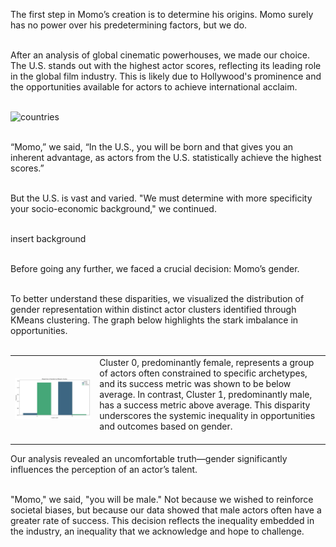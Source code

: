 The first step in Momo’s creation is to determine his origins. Momo surely has no power over his predetermining factors, but we do. <br><br>

After an analysis of global cinematic powerhouses, we made our choice. The U.S. stands out with the highest actor scores, reflecting its leading role in the global film industry. This is likely due to Hollywood's prominence and the opportunities available for actors to achieve international acclaim.<br><br>

<img src="assets/media/countries.png" alt="countries" class="birth-countries"> <br><br>

“Momo,” we said,  “In the U.S., you will be born and that gives you an inherent advantage, as actors from the U.S. statistically achieve the highest scores.”<br><br>

But the U.S. is vast and varied. "We must determine with more specificity your socio-economic background," we continued. <br><br>

insert background <br><br>

Before going any further, we faced a crucial decision: Momo’s gender. <br><br>

To better understand these disparities, we visualized the distribution of gender representation within distinct actor clusters identified through KMeans clustering. The graph below highlights the stark imbalance in opportunities. <br><br>

<table class="table-plot-text">
  <tr>
    <td class="table-side-plot-td">
      <img src="assets/media/gender_proportion.jpg" alt="plot" class="table-side-plot-img">
    </td>
    <td class="table-side-text-td">
      Cluster 0, predominantly female, represents a group of actors often constrained to specific archetypes, and its success metric was shown to be below average. In contrast, Cluster 1, predominantly male, has a success metric above average. This disparity underscores the systemic inequality in opportunities and outcomes based on gender.<br><br>
    </td>
  </tr>
</table>

Our analysis revealed an uncomfortable truth—gender significantly influences the perception of an actor’s talent.  <br><br>

"Momo," we said, "you will be male." Not because we wished to reinforce societal biases, but because our data showed that male actors often have a greater rate of success. This decision reflects the inequality embedded in the industry, an inequality that we acknowledge and hope to challenge.  <br><br>

